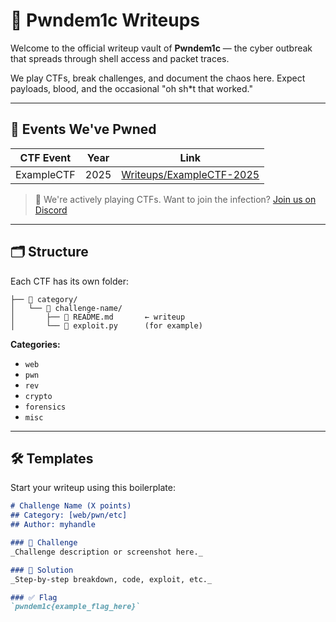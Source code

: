 # 🧠 Pwndem1c Writeups

Welcome to the official writeup vault of **Pwndem1c** — the cyber outbreak that spreads through shell access and packet traces.

We play CTFs, break challenges, and document the chaos here. Expect payloads, blood, and the occasional "oh sh*t that worked."

---

## 📅 Events We've Pwned

| CTF Event | Year | Link |
|----------|------|------|
| ExampleCTF | 2025 | [Writeups/ExampleCTF-2025](./ExampleCTF-2025) |

> 📌 We're actively playing CTFs. Want to join the infection? [Join us on Discord](https://discord.gg/3htneMY5g9) 

---

## 🗂 Structure

Each CTF has its own folder:
```📁 CTF-Name-Year/
├── 📂 category/
│   └── 📂 challenge-name/
│       ├── 📝 README.md       ← writeup
│       └── 🧪 exploit.py      (for example)
```

**Categories:**  
- `web`  
- `pwn`  
- `rev`  
- `crypto`  
- `forensics`  
- `misc`

---

## 🛠 Templates

Start your writeup using this boilerplate:

```markdown
# Challenge Name (X points)
## Category: [web/pwn/etc]
## Author: myhandle

### 🧩 Challenge
_Challenge description or screenshot here._

### 🚩 Solution
_Step-by-step breakdown, code, exploit, etc._

### ✅ Flag
`pwndem1c{example_flag_here}`
